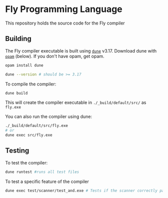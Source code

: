 # Fly Programming Language

This repository holds the source code for the Fly compiler


## Building

The Fly compiler executable is built using [`dune`](https://dune.readthedocs.io/en/stable/index.html) v3.17.
Download dune with [`opam`](https://opam.ocaml.org/) (below).
If you don't have opam, get opam.

```bash
opam install dune

dune --version # should be >= 3.17
```


To compile the compiler:

```bash
dune build
```

This will create the compiler executable in `./_build/default/src/` as `fly.exe`

You can also run the compiler using dune:

```bash
./_build/default/src/fly.exe
# or 
dune exec src/fly.exe
```

## Testing

To test the compiler:

```bash
dune runtest #runs all test files
```

To test a specific feature of the compiler

```bash
dune exec test/scanner/test_and.exe # Tests if the scanner correctly parses the AND operator
```
